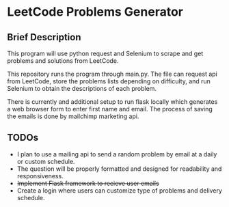 # LeetCode Problems Generator

## Brief Description 

This program will use python request and Selenium to scrape and get problems and solutions from LeetCode.

This repository runs the program through main.py. The file can request api from LeetCode, store the problems lists depending on difficulty, and run Selenium to obtain the descriptions of each problem.

There is currently and additional setup to run flask locally which generates a web browser form to enter first name and email. The process of saving the emails is done by mailchimp marketing api.

## TODOs
- I plan to use a mailing api to send a random problem by email at a daily or custom schedule.
- The question will be properly formatted and designed for readability and responsiveness. 
- ~~Implement Flask framework to recieve user emails~~
- Create a login where users can customize type of problems and delivery schedule. 
